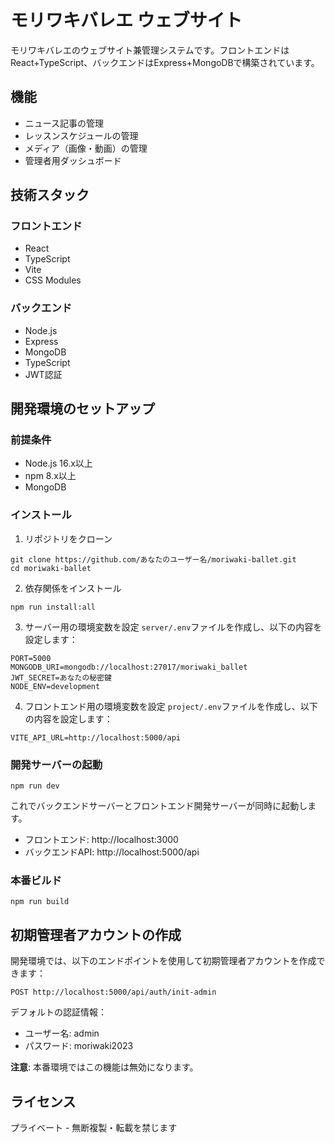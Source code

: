 # モリワキバレエ ウェブサイト

モリワキバレエのウェブサイト兼管理システムです。フロントエンドはReact+TypeScript、バックエンドはExpress+MongoDBで構築されています。

## 機能

- ニュース記事の管理
- レッスンスケジュールの管理
- メディア（画像・動画）の管理
- 管理者用ダッシュボード

## 技術スタック

### フロントエンド
- React
- TypeScript
- Vite
- CSS Modules

### バックエンド
- Node.js
- Express
- MongoDB
- TypeScript
- JWT認証

## 開発環境のセットアップ

### 前提条件
- Node.js 16.x以上
- npm 8.x以上
- MongoDB

### インストール

1. リポジトリをクローン
```
git clone https://github.com/あなたのユーザー名/moriwaki-ballet.git
cd moriwaki-ballet
```

2. 依存関係をインストール
```
npm run install:all
```

3. サーバー用の環境変数を設定
`server/.env`ファイルを作成し、以下の内容を設定します：
```
PORT=5000
MONGODB_URI=mongodb://localhost:27017/moriwaki_ballet
JWT_SECRET=あなたの秘密鍵
NODE_ENV=development
```

4. フロントエンド用の環境変数を設定
`project/.env`ファイルを作成し、以下の内容を設定します：
```
VITE_API_URL=http://localhost:5000/api
```

### 開発サーバーの起動

```
npm run dev
```

これでバックエンドサーバーとフロントエンド開発サーバーが同時に起動します。

- フロントエンド: http://localhost:3000
- バックエンドAPI: http://localhost:5000/api

### 本番ビルド

```
npm run build
```

## 初期管理者アカウントの作成

開発環境では、以下のエンドポイントを使用して初期管理者アカウントを作成できます：

```
POST http://localhost:5000/api/auth/init-admin
```

デフォルトの認証情報：
- ユーザー名: admin
- パスワード: moriwaki2023

**注意**: 本番環境ではこの機能は無効になります。

## ライセンス

プライベート - 無断複製・転載を禁じます 